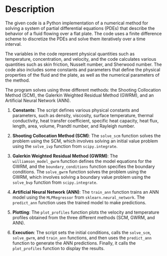 # Description
The given code is a Python implementation of a numerical method for solving a system of partial differential equations (PDEs) that describe the behavior of a fluid flowing over a flat plate. The code uses a finite difference scheme to discretize the PDEs and solve them iteratively over a time interval.

The variables in the code represent physical quantities such as temperature, concentration, and velocity, and the code calculates various quantities such as skin friction, Nusselt number, and Sherwood number. The code also includes some constants and parameters that define the physical properties of the fluid and the plate, as well as the numerical parameters of the method.

The program solves using three different methods: the Shooting Collocation Method (SCM), the Galerkin Weighted Residual Method (GWRM), and an Artificial Neural Network (ANN).

1. **Constants**: The script defines various physical constants and parameters, such as density, viscosity, surface temperature, thermal conductivity, heat transfer coefficient, specific heat capacity, heat flux, length, area, volume, Prandtl number, and Rayleigh number.

2. **Shooting Collocation Method (SCM)**: The `solve_scm` function solves the problem using the SCM, which involves solving an initial value problem using the `solve_ivp` function from `scipy.integrate`.

3. **Galerkin Weighted Residual Method (GWRM)**: The `williamson_model_gwrm` function defines the model equations for the GWRM, and the `boundary_conditions` function specifies the boundary conditions. The `solve_gwrm` function solves the problem using the GWRM, which involves solving a boundary value problem using the `solve_bvp` function from `scipy.integrate`.

4. **Artificial Neural Network (ANN)**: The `train_ann` function trains an ANN model using the `MLPRegressor` from `sklearn.neural_network`. The `predict_ann` function uses the trained model to make predictions.

5. **Plotting**: The `plot_profiles` function plots the velocity and temperature profiles obtained from the three different methods (SCM, GWRM, and ANN).

6. **Execution**: The script sets the initial conditions, calls the `solve_scm`, `solve_gwrm`, and `train_ann` functions, and then uses the `predict_ann` function to generate the ANN predictions. Finally, it calls the `plot_profiles` function to display the results.
